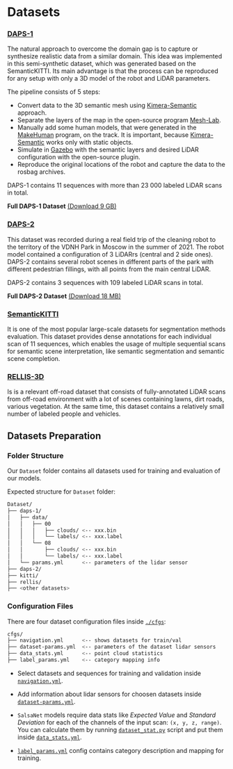 # Datasets

### [DAPS-1](https://drive.google.com/file/d/1mB8uWu4lLU-y5GZlecgK8sgmbWYAM65U/view?usp=sharing)
The natural approach to overcome the domain gap is to capture or synthesize realistic data from a similar domain. This idea was implemented in this semi-synthetic dataset, which was generated based on the SemanticKITTI. Its main advantage is that the process can be reproduced for any setup with only a 3D model of the robot and LiDAR parameters. 

The pipeline consists of $5$ steps:
- Convert data to the 3D semantic mesh using [Kimera-Semantic](https://github.com/MIT-SPARK/Kimera-Semantics) approach. 
- Separate the layers of the map in the open-source program [Mesh-Lab](https://www.meshlab.net/). 
- Manually add some human models, that were generated in the [MakeHuman](http://www.makehumancommunity.org/) program, on the track. It is important, because [Kimera-Semantic](https://github.com/MIT-SPARK/Kimera-Semantics) works only with static objects. 
- Simulate in [Gazebo](https://gazebosim.org/home) with the semantic layers and desired LiDAR configuration with the open-source plugin. 
- Reproduce the original locations of the robot and capture the data to the rosbag archives.

DAPS-1 contains 11 sequences with more than 23 000 labeled LiDAR scans in total.

**Full DAPS-1 Dataset** [(Download 9 GB)](https://drive.google.com/file/d/1mB8uWu4lLU-y5GZlecgK8sgmbWYAM65U/view?usp=sharing)

### [DAPS-2](https://drive.google.com/file/d/1kwe6UZJzrLBOfua4BZGQcizY63XKVOEp/view?usp=sharing)
This dataset was recorded during a real field trip of the cleaning robot to the territory of the VDNH Park in Moscow in the summer of 2021. The robot model contained a configuration of 3 LiDARrs (central and 2 side ones). DAPS-2 contains several robot scenes in different parts of the park with different pedestrian fillings, with all points from the main central LiDAR.

DAPS-2 contains 3 sequences with 109 labeled LiDAR scans in total.

**Full DAPS-2 Dataset** [(Download 18 MB)](https://drive.google.com/file/d/1kwe6UZJzrLBOfua4BZGQcizY63XKVOEp/view?usp=sharing)

### [SemanticKITTI](http://www.semantic-kitti.org/index.html)
It is one of the most popular large-scale datasets for segmentation methods evaluation. This dataset provides dense annotations for each individual scan of 11 sequences, which enables the usage of multiple sequential scans for semantic scene interpretation, like semantic segmentation and semantic scene completion.

### [RELLIS-3D](https://github.com/unmannedlab/RELLIS-3D)
Is is a  relevant off-road dataset that consists of fully-annotated LiDAR scans from off-road environment with a lot of scenes containing lawns, dirt roads, various vegetation. At the same time, this dataset contains a relatively small number of labeled people and vehicles.

## Datasets Preparation

### Folder Structure
Our `Dataset` folder contains all datasets used for training and evaluation of our models. 

Expected structure for `Dataset` folder:
```bash
Dataset/ 
├── daps-1/               
│   ├── data/             
│   │   ├── 00            
│   │   │   ├── clouds/ <-- xxx.bin 
│   │   │   └── labels/ <-- xxx.label 
│   │   └── 08
│   │       ├── clouds/ <-- xxx.bin  
│   │       └── labels/ <-- xxx.label
│   └── params.yml      <-- parameters of the lidar sensor
├── daps-2/
├── kitti/
├── rellis/
├── <other datasets>
```

### Configuration Files

There are four dataset configuration files inside [`./cfgs`](./cfgs/):
```bash
cfgs/
├── navigation.yml      <-- shows datasets for train/val
├── dataset-params.yml  <-- parameters of the dataset lidar sensors
├── data_stats.yml      <-- point cloud statistics 
├── label_params.yml    <-- category mapping info
```

- Select datasets and sequences for training and validation inside [`navigation.yml`](./cfgs/navigation.yml).

- Add information about lidar sensors for choosen datasets inside [`dataset-params.yml`](./cfgs/dataset_params.yml).

- `SalsaNet` models require data stats like _Expected Value_ and _Standard Deviation_ for each of the channels of the input scan: `(x, y, z, range)`. You can calculate them by running [`dataset_stat.py`](./dataset_utils/dataset_stat.py) script and put them inside [`data_stats.yml`](./cfgs/data_stats.yml).

- [`label_params.yml`](./cfgs/label_params.yml) config contains category description and mapping for training.